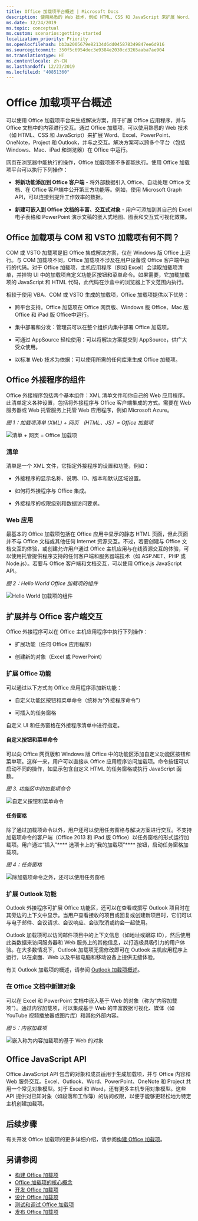 ```yaml
---
title: Office 加载项平台概述 | Microsoft Docs
description: 使用熟悉的 Web 技术，例如 HTML、CSS 和 JavaScript 来扩展 Word、Excel、PowerPoint、OneNote、Project 和 Outlook，并与其进行交互。
ms.date: 12/24/2019
ms.topic: conceptual
ms.custom: scenarios:getting-started
localization_priority: Priority
ms.openlocfilehash: bb3a2005679e82134d6dd045878349847ee6d916
ms.sourcegitcommit: 350f5c6954dec3e9384e2030cd3265aaba7ae904
ms.translationtype: HT
ms.contentlocale: zh-CN
ms.lasthandoff: 12/23/2019
ms.locfileid: "40851360"
---
```

# <a name="office-add-ins-platform-overview"></a>Office 加载项平台概述

可以使用 Office 加载项平台来生成解决方案，用于扩展 Office 应用程序，并与 Office 文档中的内容进行交互。通过 Office 加载项，可以使用熟悉的 Web 技术（如 HTML、CSS 和 JavaScript）来扩展 Word、Excel、PowerPoint、OneNote，Project 和 Outlook，并与之交互。解决方案可以跨多个平台（包括 Windows、Mac、iPad 和浏览器）在 Office 中运行。

网页在浏览器中能执行的操作，Office 加载项差不多都能执行。使用 Office 加载项平台可以执行下列操作：

-  **将新功能添加到 Office 客户端** - 将外部数据引入 Office、自动处理 Office 文档、在 Office 客户端中公开第三方功能等。例如，使用 Microsoft Graph API，可以连接到提升工作效率的数据。

-  **新建可嵌入到 Office 文档的丰富、交互式对象** - 用户可添加到其自己的 Excel 电子表格和 PowerPoint 演示文稿的嵌入式地图、图表和交互式可视化效果。

## <a name="how-are-office-add-ins-different-from-com-and-vsto-add-ins"></a>Office 加载项与 COM 和 VSTO 加载项有何不同？

COM 或 VSTO 加载项是旧 Office 集成解决方案，仅在 Windows 版 Office 上运行。与 COM 加载项不同，Office 加载项不涉及在用户设备或 Office 客户端中运行的代码。对于 Office 加载项，主机应用程序（例如 Excel）会读取加载项清单，并挂钩 UI 中的加载项自定义功能区按钮和菜单命令。如果需要，它加载加载项的 JavaScript 和 HTML 代码，此代码在沙盒中的浏览器上下文范围内执行。

相较于使用 VBA、COM 或 VSTO 生成的加载项，Office 加载项提供以下优势：

- 跨平台支持。Office 加载项在 Office 网页版、Windows 版 Office、Mac 版 Office 和 iPad 版 Office中运行。

- 集中部署和分发：管理员可以在整个组织内集中部署 Office 加载项。

- 可通过 AppSource 轻松使用：可以将解决方案提交到 AppSource，供广大受众使用。

- 以标准 Web 技术为依据：可以使用所需的任何库来生成 Office 加载项。

## <a name="components-of-an-office-add-in"></a>Office 外接程序的组件

Office 外接程序包括两个基本组件：XML 清单文件和你自己的 Web 应用程序。此清单定义各种设置，包括将外接程序与 Office 客户端集成的方式。需要在 Web 服务器或 Web 托管服务上托管 Web 应用程序，例如 Microsoft Azure。

*图 1：加载项清单 (XML) + 网页 （HTML、JS）= Office 加载项*

![清单 + 网页 = Office 加载项](../images/about-addins-manifestwebpage.png)

### <a name="manifest"></a>清单

清单是一个 XML 文件，它指定外接程序的设置和功能，例如：

- 外接程序的显示名称、说明、ID、版本和默认区域设置。

- 如何将外接程序与 Office 集成。  

- 外接程序的权限级别和数据访问要求。

### <a name="web-app"></a>Web 应用

最基本的 Office 加载项包括在 Office 应用中显示的静态 HTML 页面，但此页面并不与 Office 文档或其他任何 Internet 资源交互。不过，若要创建与 Office 文档交互的体验，或创建允许用户通过 Office 主机应用与在线资源交互的体验，可以使用托管提供程序支持的任何客户端和服务器端技术（如 ASP.NET、PHP 或 Node.js）。若要与 Office 客户端和文档交互，可以使用 Office.js JavaScript API。

*图 2：Hello World Office 加载项的组件*

![Hello World 加载项的组件](../images/about-addins-componentshelloworldoffice.png)

## <a name="extending-and-interacting-with-office-clients"></a>扩展并与 Office 客户端交互

Office 外接程序可以在 Office 主机应用程序中执行下列操作：

-  扩展功能（任何 Office 应用程序）

-  创建新的对象（Excel 或 PowerPoint）
 
### <a name="extend-office-functionality"></a>扩展 Office 功能

可以通过以下方式向 Office 应用程序添加新功能：  

-  自定义功能区按钮和菜单命令（统称为“外接程序命令”）

-  可插入的任务窗格

自定义 UI 和任务窗格在外接程序清单中进行指定。  

#### <a name="custom-buttons-and-menu-commands"></a>自定义按钮和菜单命令  

可以向 Office 网页版和 Windows 版 Office 中的功能区添加自定义功能区按钮和菜单项。这样一来，用户可以直接从 Office 应用程序访问加载项。命令按钮可以启动不同的操作，如显示包含自定义 HTML 的任务窗格或执行 JavaScript 函数。  

*图 3. 功能区中的加载项命令*

![自定义按钮和菜单命令](../images/about-addins-addincommands.png)

#### <a name="task-panes"></a>任务窗格  

除了通过加载项命令以外，用户还可以使用任务窗格与解决方案进行交互。不支持加载项命令的客户端（Office 2013 和 iPad 版 Office）以任务窗格的形式运行加载项。用户通过“插入”**** 选项卡上的“我的加载项”**** 按钮，启动任务窗格加载项。

*图 4：任务窗格*

![除加载项命令之外，还可以使用任务窗格](../images/about-addins-taskpane.png)

### <a name="extend-outlook-functionality"></a>扩展 Outlook 功能

Outlook 外接程序可扩展 Office 功能区，还可以在查看或撰写 Outlook 项目时在其旁边的上下文中显示。当用户查看接收的项目或回复或创建新项目时，它们可以与电子邮件、会议请求、会议响应、会议取消或约会一起使用。 

Outlook 加载项可以访问邮件项目中的上下文信息（如地址或跟踪 ID），然后使用此类数据来访问服务器和 Web 服务上的其他信息，以打造极具吸引力的用户体验。在大多数情况下，Outlook 加载项无需修改即可在 Outlook 主机应用程序上运行，以在桌面、Web 以及平板电脑和移动设备上提供无缝体验。

有关 Outlook 加载项的概述，请参阅 [Outlook 加载项概述](/outlook/add-ins/)。

### <a name="create-new-objects-in-office-documents"></a>在 Office 文档中新建对象

可以在 Excel 和 PowerPoint 文档中嵌入基于 Web 的对象（称为“内容加载项”）。通过内容加载项，可以集成基于 Web 的丰富数据可视化、媒体（如 YouTube 视频播放器或图片库）和其他外部内容。

*图 5：内容加载项*

![嵌入称为内容加载项的基于 Web 的对象](../images/about-addins-contentaddin.png)

## <a name="office-javascript-apis"></a>Office JavaScript API

Office JavaScript API 包含的对象和成员适用于生成加载项，并与 Office 内容和 Web 服务交互。Excel、Outlook、Word、PowerPoint、OneNote 和 Project 共用一个常见对象模型。对于 Excel 和 Word，还有更多主机专用对象模型。这些 API 提供对已知对象（如段落和工作簿）的访问权限，以便于能够更轻松地为特定主机创建加载项。  

## <a name="next-steps"></a>后续步骤

有关开发 Office 加载项的更多详细介绍，请参阅[构建 Office 加载项](../overview/office-add-ins-fundamentals.md)。

## <a name="see-also"></a>另请参阅

- [构建 Office 加载项](../overview/office-add-ins-fundamentals.md)
- [Office 加载项的核心概念](../overview/core-concepts-office-add-ins.md)
- [开发 Office 加载项](../develop/develop-overview.md)
- [设计 Office 加载项](../design/add-in-design.md)
- [测试和调试 Office 加载项](../testing/test-debug-office-add-ins.md)
- [发布 Office 加载项](../publish/publish.md)
